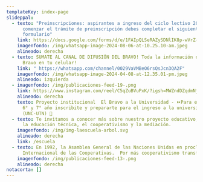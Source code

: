 ```yaml
---
templateKey: index-page
slideppal:
  - texto: "Preinscripciones: aspirantes a ingreso del ciclo lectivo 2025. Para
      comenzar el trámite de preinscripción debes completar el siguiente
      formulario"
    link: https://docs.google.com/forms/d/e/1FAIpQLSeRAZySDNlIK8p-wVrZ-G0ivCKKuBpRCTvsO-iflBjMtQh7Qg/viewform?usp=sf_link
    imagenfondo: /img/whatsapp-image-2024-08-06-at-10.25.10-am.jpeg
    alineado: derecha
  - texto: SUMATE AL CANAL DE DIFUSIÓN DEL BRAVO! Toda la información oficial del
      Bravo en tu celular!
    link: " https://whatsapp.com/channel/0029VaVMBeO6rsQsJcn3QA2F"
    imagenfondo: /img/whatsapp-image-2024-04-08-at-12.35.01-pm.jpeg
    alineado: izquierda
  - imagenfondo: /img/publicaciones-feed-19-.png
    link: https://www.instagram.com/reel/C5qZuBVuPxK/?igsh=MWZndDZqdmNjYXlpeQ==
    alineado: derecha
    texto: Proyecto institucional  El Bravo a la Universidad - ⏩Para estudiante de
      6° y 7° año inscribite y prepararte para el ingreso a la universidad
      (UNC-UTN) 📒
  - texto: Te invitamos a conocer más sobre nuestro proyecto educativo,  basado en
      la educación técnica, el cooperativismo y la mediación.
    imagenfondo: /img/img-laescuela-arbol.svg
    alineado: derecha
    link: /escuela
  - texto: En 1992, la Asamblea General de las Naciones Unidas en proclama Día
      Internacional de las Cooperativas.  Por más cooperativismo transformador!
    imagenfondo: /img/publicaciones-feed-13-.png
    alineado: derecha
notacorta: []
---
```

